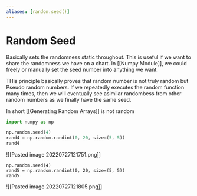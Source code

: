 ```yaml
---
aliases: [random.seed()]
---
```

# Random Seed
Basically sets the randomness static throughout. This is useful if we want to share the randomness we have on a chart. In [[Numpy Module]], we could freely or manually set the seed number into anything we want. 

THis principle basically proves that random number is not truly random but Pseudo random numbers. If we repeatedly executes the random function many times, then we will eventually see asimilar randombess from other random numbers as we finally have the same seed.

In short [[Generating Random Arrays]] is not random

```python
import numpy as np

np.random.seed(4)
rand4 = np.random.randint(0, 20, size=(5, 5))
rand4
```
![[Pasted image 20220727121751.png]]


```
np.random.seed(4)
rand5 = np.random.randint(0, 20, size=(5, 5))
rand5
```

![[Pasted image 20220727121805.png]]

